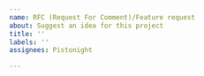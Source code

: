 ```yaml
---
name: RFC (Request For Comment)/Feature request
about: Suggest an idea for this project
title: ''
labels: ''
assignees: Pistonight

---
```



